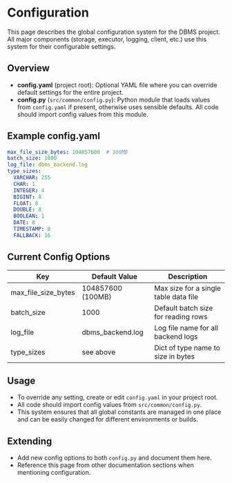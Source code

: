 # Configuration

This page describes the global configuration system for the DBMS project. All major components (storage, executor, logging, client, etc.) use this system for their configurable settings.

## Overview

- **config.yaml** (project root): Optional YAML file where you can override default settings for the entire project.
- **config.py** (`src/common/config.py`): Python module that loads values from `config.yaml` if present, otherwise uses sensible defaults. All code should import config values from this module.

## Example config.yaml

```yaml
max_file_size_bytes: 104857600  # 100MB
batch_size: 1000
log_file: dbms_backend.log
type_sizes:
  VARCHAR: 255
  CHAR: 1
  INTEGER: 4
  BIGINT: 8
  FLOAT: 8
  DOUBLE: 8
  BOOLEAN: 1
  DATE: 8
  TIMESTAMP: 8
  FALLBACK: 16
```

## Current Config Options

| Key                 | Default Value         | Description                                 |
|---------------------|----------------------|---------------------------------------------|
| max_file_size_bytes | 104857600 (100MB)    | Max size for a single table data file       |
| batch_size          | 1000                 | Default batch size for reading rows         |
| log_file            | dbms_backend.log     | Log file name for all backend logs          |
| type_sizes          | see above            | Dict of type name to size in bytes          |

## Usage

- To override any setting, create or edit `config.yaml` in your project root.
- All code should import config values from `src/common/config.py`.
- This system ensures that all global constants are managed in one place and can be easily changed for different environments or builds.

## Extending

- Add new config options to both `config.py` and document them here.
- Reference this page from other documentation sections when mentioning configuration.
